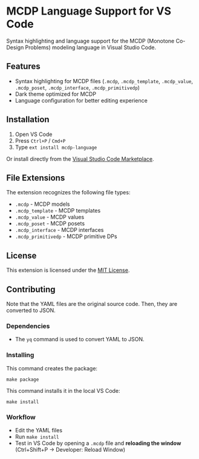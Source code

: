 # MCDP Language Support for VS Code

Syntax highlighting and language support for the MCDP (Monotone Co-Design Problems) modeling language in Visual Studio Code.

## Features

- Syntax highlighting for MCDP files (`.mcdp`, `.mcdp_template`, `.mcdp_value`, `.mcdp_poset`, `.mcdp_interface`, `.mcdp_primitivedp`)
- Dark theme optimized for MCDP
- Language configuration for better editing experience

## Installation

1. Open VS Code
2. Press `Ctrl+P` / `Cmd+P`
3. Type `ext install mcdp-language`

Or install directly from the [Visual Studio Code Marketplace](https://marketplace.visualstudio.com/items?itemName=publisher.mcdp-language).

## File Extensions

The extension recognizes the following file types:
- `.mcdp` - MCDP models
- `.mcdp_template` - MCDP templates
- `.mcdp_value` - MCDP values
- `.mcdp_poset` - MCDP posets
- `.mcdp_interface` - MCDP interfaces
- `.mcdp_primitivedp` - MCDP primitive DPs

## License

This extension is licensed under the [MIT License](LICENSE).



## Contributing

Note that the YAML files are the original source code. Then, they are converted to JSON.


### Dependencies

- The `yq` command is used to convert YAML to JSON. 


### Installing

This command creates the package:

    make package

This command installs it in the local VS Code:

    make install

### Workflow

- Edit the YAML files
- Run `make install`
- Test in VS Code by opening a `.mcdp` file and **reloading the window** (Ctrl+Shift+P -> Developer: Reload Window)

